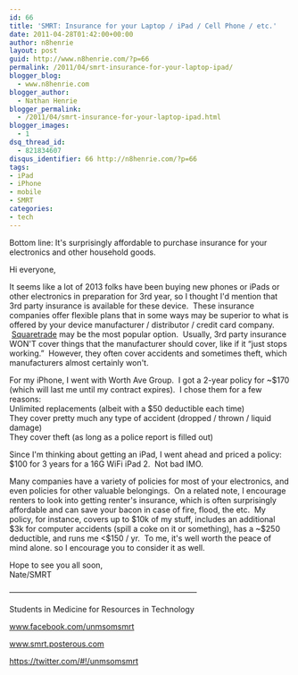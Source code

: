 ```yaml
---
id: 66
title: 'SMRT: Insurance for your Laptop / iPad / Cell Phone / etc.'
date: 2011-04-28T01:42:00+00:00
author: n8henrie
layout: post
guid: http://www.n8henrie.com/?p=66
permalink: /2011/04/smrt-insurance-for-your-laptop-ipad/
blogger_blog:
  - www.n8henrie.com
blogger_author:
  - Nathan Henrie
blogger_permalink:
  - /2011/04/smrt-insurance-for-your-laptop-ipad.html
blogger_images:
  - 1
dsq_thread_id:
  - 821834607
disqus_identifier: 66 http://n8henrie.com/?p=66
tags:
- iPad
- iPhone
- mobile
- SMRT
categories:
- tech
---
```

<div>
  <div>
    Bottom line: It's surprisingly affordable to purchase insurance for your electronics and other household goods.
  </div>
  
  <p />
  Hi everyone, 
  
  <p />
  
  <div>
    It seems like a lot of 2013 folks have been buying new phones or iPads or other electronics in preparation for 3rd year, so I thought I'd mention that 3rd party insurance is available for these device.  These insurance companies offer flexible plans that in some ways may be superior to what is offered by your device manufacturer / distributor / credit card company.  <a href="http://www.squaretrade.com/">Squaretrade</a> may be the most popular option.  Usually, 3rd party insurance WON'T cover things that the manufacturer should cover, like if it “just stops working.”  However, they often cover accidents and sometimes theft, which manufacturers almost certainly won't.
  </div>
  
  <p />
  
  <div>
    For my iPhone, I went with Worth Ave Group.  I got a 2-year policy for ~$170 (which will last me until my contract expires).  I chose them for a few reasons:
  </div>
  
  <div>
    Unlimited replacements (albeit with a $50 deductible each time)
  </div>
  
  <div>
    They cover pretty much any type of accident (dropped / thrown / liquid damage)
  </div>
  
  <div>
    They cover theft (as long as a police report is filled out)
  </div>
  
  <p />
  
  <div>
    Since I'm thinking about getting an iPad, I went ahead and priced a policy: $100 for 3 years for a 16G WiFi iPad 2.  Not bad IMO.
  </div>
  
  <p />
  
  <div>
    Many companies have a variety of policies for most of your electronics, and even policies for other valuable belongings.  On a related note, I encourage renters to look into getting renter's insurance, which is often surprisingly affordable and can save your bacon in case of fire, flood, the etc.  My policy, for instance, covers up to $10k of my stuff, includes an additional $3k for computer accidents (spill a coke on it or something), has a ~$250 deductible, and runs me <$150 / yr.  To me, it's well worth the peace of mind alone. so I encourage you to consider it as well.
  </div>
  
  <p />
  
  <div>
    Hope to see you all soon,
  </div>
  
  <div>
    Nate/SMRT
  </div>
  
  <p>
    ————————————————————————
  </p>
  
  <p>
    Students in Medicine for Resources in Technology
  </p>
  
  <p>
    <span><a href="http://www.facebook.com/unmsomsmrt" target="_blank">www.facebook.com/unmsomsmrt</a></span>
  </p>
  
  <p>
    <span><a href="http://smrt.posterous.com/" target="_blank">www.smrt.posterous.com</a></span>
  </p>
  
  <p>
    <a href="https://twitter.com/#!/unmsomsmrt" target="_blank">https://twitter.com/#!/unmsomsmrt</a>
  </p>
</div>

<div>
</div>